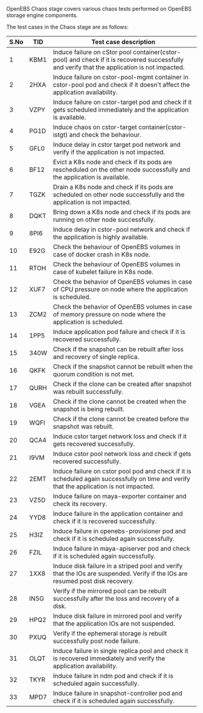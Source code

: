 OpenEBS Chaos stage covers various chaos tests performed on OpenEBS storage engine components.

The test cases in the Chaos stage are as follows:

| S.No | TID  | Test case description                                        |
| ---- | ---- | ------------------------------------------------------------ |
| 1    | KBM1 | Induce failure on cStor pool container(cstor-pool) and check if it is recovered successfully and verify that the application is not impacted. |
| 2    | 2HXA | Induce failure on cstor-pool-mgmt container in cstor-pool pod and check if it doesn't affect the application availability. |
| 3    | VZPY | Induce failure on cstor-target pod and check if it gets scheduled immediately and the application is available. |
| 4    | PG1D | Induce chaos on cstor-target container(cstor-istgt) and check the behaviour. |
| 5    | GFL0 | Induce delay in cstor target pod network and verify if the application is not impacted. |
| 6    | BF12 | Evict a K8s node and check if its pods are rescheduled on the other node successfully and the application is available. |
| 7    | TGZK | Drain a K8s node and check if its pods are scheduled on other node successfully and the application is not impacted. |
| 8    | DQKT | Bring down a K8s node and check if its pods are running on other node successfully. |
| 9    | 8PI6 | Induce delay in cstor-pool network and check if the application is highly available. |
| 10   | E92G | Check the behaviour of OpenEBS volumes in case of docker crash in K8s node. |
| 11   | RTOH | Check the behaviour of OpenEBS volumes in case of kubelet failure in K8s node. |
| 12   | XUF7 | Check the behavior of OpenEBS volumes in case of CPU pressure on node where the application is scheduled. |
| 13   | ZCM2 | Check the behavior of OpenEBS volumes in case of memory pressure on node where the application is scheduled. |
| 14   | 1PP5 | Induce application pod failure and check if it is recovered successfully. |
| 15   | 340W | Check if the snapshot can be rebuilt after loss and recovery of single replica. |
| 16   | QKFK | Check if the snapshot cannot be rebuilt when the quorum condition is not met. |
| 17   | QURH | Check if the clone can be created after snapshot was rebuilt successfully. |
| 18   | VGEA | Check if the clone cannot be created when the snapshot is being rebuilt. |
| 19   | WQFI | Check if the clone cannot be created before the snapshot was rebuilt. |
| 20   | QCA4 | Induce cstor target network loss and check if it gets recovered successfully. |
| 21   | I9VM | Induce cstor pool network loss and check if gets recovered successfully. |
| 22   | 2EMT | Induce failure on cstor pool pod and check if it is scheduled again successfully on time and verify that the application is not impacted. |
| 23   | VZ5D | Induce failure on maya-exporter container and check its recovery. |
| 24   | YYD8 | Induce failure in the application container and check if it is recovered successfully. |
| 25   | H3IZ | Induce failure in openebs-provisioner pod and check if it is scheduled again successfully. |
| 26   | FZIL | Induce failure in maya-apiserver pod and check if it is scheduled again successfully. |
| 27   | 1XX8 | Induce disk failure in a striped pool and verify that the IOs are suspended. Verify if the IOs are resumed post disk recovery. |
| 28   | IN5G | Verify if the mirrored pool can be rebuilt successfully after the loss and recovery of a disk. |
| 29   | HPQ2 | Induce disk failure in mirrored pool and verify that the application IOs are not suspended. |
| 30   | PXUQ | Verify if the ephemeral storage is rebuilt successfully post node failure. |
| 31   | OLQT | Induce failure in single replica pool and check it is recovered immediately and verify the application availability. |
| 32   | TKYR | Induce failure in ndm pod and check if it is scheduled again successfully. |
| 33   | MPD7 | Induce failure in snapshot-controller pod and check if it is scheduled again successfully. |

